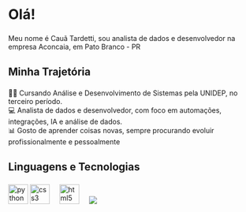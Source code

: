<h1 align='left'>Olá!</h1>

###

<p align='left'>Meu nome é Cauã Tardetti, sou analista de dados e desenvolvedor na empresa Aconcaia, em Pato Branco - PR</p>

###

<h2 align='left'>Minha Trajetória</h2>

###

<p align='left'>🧑‍💻 Cursando Análise e Desenvolvimento de Sistemas pela UNIDEP, no terceiro período.<br>💻 Analista de dados e desenvolvedor, com foco em automações, integrações, IA e análise de dados.<br>
📊 Gosto de aprender coisas novas, sempre procurando evoluir profissionalmente e pessoalmente<br></p>

###

<h2 align='left'>Linguagens e Tecnologias</h2>

###

<div align='left'>
  <img src="https://s3.dualstack.us-east-2.amazonaws.com/pythondotorg-assets/media/files/python-logo-only.svg" height="40" alt="python logo"/>
  <img src="https://cdn.jsdelivr.net/gh/devicons/devicon/icons/css3/css3-original.svg" height="40" alt="css3 logo"/>
  <img width='12'/>
  <img src="https://cdn.jsdelivr.net/gh/devicons/devicon/icons/html5/html5-original.svg" height="40" alt="html5 logo"/>
  <img width='12'/>
  <img src='http://www.w3.org/2000/svg](https://n8n.io/n8n-logo.svg'/>
  <img width='12'/>

</div>

